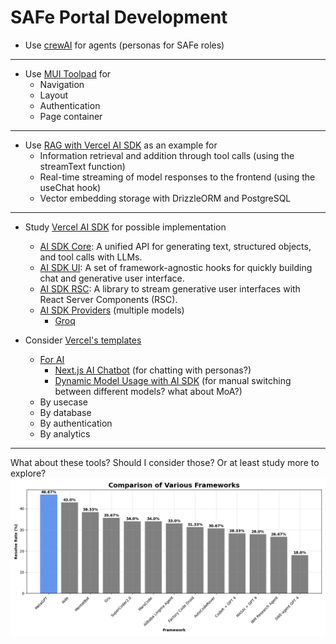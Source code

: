 # SAFe Portal Development

- Use [crewAI](https://github.com/crewAIInc/crewAI) for agents (personas for SAFe roles) 

---

- Use [MUI Toolpad](https://mui.com/toolpad/) for
    - Navigation
    - Layout
    - Authentication
    - Page container

---

- Use [RAG with Vercel AI SDK](https://vercel.com/templates/next.js/ai-sdk-rag) as an example for
    - Information retrieval and addition through tool calls (using the streamText function)
    - Real-time streaming of model responses to the frontend (using the useChat hook)
    - Vector embedding storage with DrizzleORM and PostgreSQL

---

- Study [Vercel AI SDK](https://sdk.vercel.ai/docs/introduction) for possible implementation
    - [AI SDK Core](https://sdk.vercel.ai/docs/ai-sdk-core): A unified API for generating text, structured objects, and tool calls with LLMs.
    - [AI SDK UI](https://sdk.vercel.ai/docs/ai-sdk-ui): A set of framework-agnostic hooks for quickly building chat and generative user interface.
    - [AI SDK RSC](https://sdk.vercel.ai/docs/ai-sdk-rsc): A library to stream generative user interfaces with React Server Components (RSC).
    - [AI SDK Providers](https://sdk.vercel.ai/providers/ai-sdk-providers#provider-support) (multiple models)
        - [Groq](https://sdk.vercel.ai/providers/ai-sdk-providers/groq#model-capabilities)

- Consider [Vercel's templates](https://vercel.com/templates)
    - [For AI](https://vercel.com/templates?type=ai)
        - [Next.js AI Chatbot](https://vercel.com/templates/next.js/nextjs-ai-chatbot) (for chatting with personas?)
        - [Dynamic Model Usage with AI SDK](https://vercel.com/templates/next.js/ai-sdk-feature-flags-edge-config) (for manual switching between different models? what about MoA?)
    - By usecase
    - By database
    - By authentication
    - By analytics
---

What about these tools? Should I consider those? Or at least study more to explore?
![](./1.bbc5312f.png)